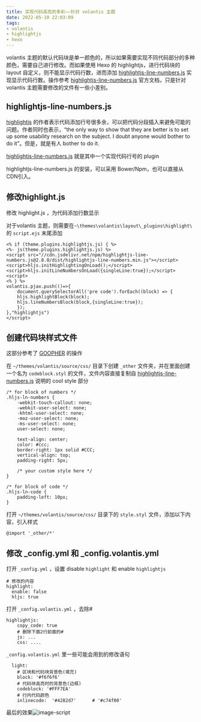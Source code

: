 ```yaml
---
title: 实现代码高亮的多彩——针对 volantis 主题
date: 2022-05-10 22:03:09
tags:
- volantis
- highlightjs
- hexo
---
```


volantis 主题的默认代码块是单一颜色的，所以如果需要实现不同代码部分的多种颜色，需要自己进行修改。而如果使用 Hexo 的 highlightjs，进行代码块的 layout 自定义，则不能显示代码行数，进而添加 [highlightjs-line-numbers.js](https://github.com/wcoder/highlightjs-line-numbers.js/) 实现显示代码行数。操作参考 [highlightjs-line-numbers.js](https://github.com/wcoder/highlightjs-line-numbers.js/) 官方文档，只是针对 volantis 主题需要修改的文件有一些小差别。

<!--more-->

## highlightjs-line-numbers.js

[highlightjs](https://highlightjs.readthedocs.io/en/latest/line-numbers.html) 的作者表示代码添加行号很多余，可以把代码分段插入来避免可能的问题。作者同时也表示，“the only way to show that they are better is to set up some usability research on the subject. I doubt anyone would bother to do it”。但是，就是有人 bother to do it.

[highlightjs-line-numbers.js](https://github.com/wcoder/highlightjs-line-numbers.js/) 就是其中一个实现代码行号的 plugin

highlightjs-line-numbers.js 的安装，可以采用 Bower/Npm，也可以直接从 CDN引入。

## 修改highlight.js

修改 highlight.js ，为代码添加行数显示

对于volantis 主题，则需要在`~\themes\volantis\layout\_plugins\highlight\` 的 `script.ejs` 末尾添加

```
<% if (theme.plugins.highlightjs.js) { %>
<%- js(theme.plugins.highlightjs.js) %>
<script src="//cdn.jsdelivr.net/npm/highlightjs-line-numbers.js@2.8.0/dist/highlightjs-line-numbers.min.js"></script>
<script>hljs.initHighlightingOnLoad();</script>
<script>hljs.initLineNumbersOnLoad({singleLine:true});</script>
<script>
<% } %>
volantis.pjax.push(()=>{
    document.querySelectorAll('pre code').forEach((block) => {
    hljs.highlightBlock(block);
    hljs.lineNumbersBlock(block,{singleLine:true});
    });
},"highlightjs")
</script> 
```

## 创建代码块样式文件

这部分参考了 [GOOPHER](https://goopher.tk/) 的操作

在 `~/themes/volantis/source/css/` 目录下创建 `_other` 文件夹，并在里面创建一个名为 `codeblock.styl` 的文件，文件内容直接复制自 [highlightjs-line-numbers.js](https://github.com/wcoder/highlightjs-line-numbers.js/) 说明的 cool style 部分

```
/* for block of numbers */
.hljs-ln-numbers {
    -webkit-touch-callout: none;
    -webkit-user-select: none;
    -khtml-user-select: none;
    -moz-user-select: none;
    -ms-user-select: none;
    user-select: none;

    text-align: center;
    color: #ccc;
    border-right: 1px solid #CCC;
    vertical-align: top;
    padding-right: 5px;

    /* your custom style here */
}

/* for block of code */
.hljs-ln-code {
    padding-left: 10px;
}
```

打开  `~/themes/volantis/source/css/` 目录下的 `style.styl` 文件，添加以下内容，引入样式

```
@import '_other/*'
```

## 修改 _config.yml 和 _config.volantis.yml

打开  `_config.yml`  ，设置 disable `highlight` 和 enable `highlightjs`

```
# 修改的内容
highlight:
  enable: false
  hljs: true
```

打开  `_config.volantis.yml`  ，去除#

```
highlightjs:
    copy_code: true
    # 删除下面2行前面的#
    js: ...
    css: ....
```

 `_config.volantis.yml` 里一些可能会用到的修改语句

```
  light:
    # 区块和代码块背景色(填充)
    block: '#f6f6f6'     
    # 代码块高亮时的背景色(边框)
    codeblock: '#FFF7EA'
    # 行内代码颜色
    inlinecode:  '#4282d7'      # '#c74f00'
```

最后的效果![image-script](https://s2.loli.net/2022/05/16/wNBzWqP7JSVuUmp.png)

